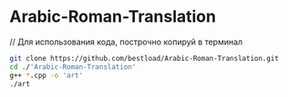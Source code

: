 # Arabic-Roman-Translation

// Для использования кода, построчно копируй в терминал

``` bash
git clone https://github.com/bestload/Arabic-Roman-Translation.git
cd ./'Arabic-Roman-Translation'
g++ *.cpp -o 'art'
./art

```
